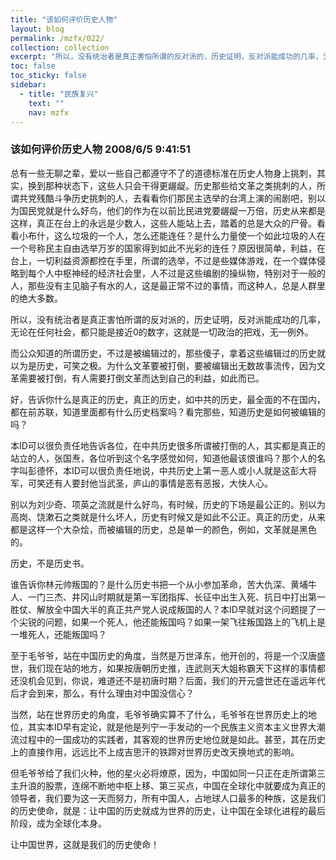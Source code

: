```yaml
---
title: "该如何评价历史人物"
layout: blog
permalink: /mzfx/022/
collection: collection
excerpt: "所以，没有统治者是真正害怕所谓的反对派的，历史证明，反对派能成功的几率，无论在任何社会，都只能是接近0的数字，这就是一切政治的把戏，无一例外。"
toc: false
toc_sticky: false
sidebar:
  - title: "民族复兴"
    text: ""
    nav: mzfx
---
```


### 该如何评价历史人物 2008/6/5 9:41:51 

总有一些无聊之辈，爱以一些自己都遵守不了的道德标准在历史人物身上挑刺，其实，换到那种状态下，这些人只会干得更龌龊。历史那些给文革之类挑刺的人，所谓共党残酷斗争历史挑刺的人，去看看你们那民主选举的台湾上演的闹剧吧，别以为国民党就是什么好鸟，他们的作为在以前比民进党要龌龊一万倍，历史从来都是这样，真正在台上的永远是少数人，这些人能站上去，踏着的总是大众的尸骨。看看小布什，这么垃圾的一个人，怎么还能连任？是什么力量使一个如此垃圾的人在一个号称民主自由选举万岁的国家得到如此不光彩的连任？原因很简单，利益，在台上，一切利益资源都控在手里，所谓的选举，不过是些媒体游戏，在一个媒体侵略到每个人中枢神经的经济社会里，人不过是这些编剧的操纵物，特别对于一般的人，那些没有主见脑子有水的人，这是最正常不过的事情，而这种人，总是人群里的绝大多数。

所以，没有统治者是真正害怕所谓的反对派的，历史证明，反对派能成功的几率，无论在任何社会，都只能是接近0的数字，这就是一切政治的把戏，无一例外。

而公众知道的所谓历史，不过是被编辑过的，那些傻子，拿着这些编辑过的历史就以为是历史，可笑之极。为什么文革要被打倒，要被编辑出无数故事流传，因为文革需要被打倒，有人需要打倒文革而达到自己的利益，如此而已。

好，告诉你什么是真正的历史，真正的历史，如中共的历史，最全面的不在国内，都在前苏联，知道里面都有什么历史档案吗？看完那些，知道历史是如何被编辑的吗？

本ID可以很负责任地告诉各位，在中共历史很多所谓被打倒的人，其实都是真正的站立的人，张国焘，各位听到这个名字感觉如何，知道他最该恨谁吗？那个人的名字叫彭德怀，本ID可以很负责任地说，中共历史上第一恶人或小人就是这彭大将军，可笑还有人要封他当武圣，庐山的事情是恶有恶报，大快人心。

别以为刘少奇、项英之流就是什么好鸟，有时候，历史的下场是最公正的。别以为高岗、饶漱石之类就是什么坏人，历史有时候又是如此不公正。真正的历史，从来都是这样一个大杂烩，而被编辑的历史，总是单一的颜色，例如，文革就是黑色的。

历史，不是历史书。

谁告诉你林元帅叛国的？是什么历史书把一个从小参加革命，苦大仇深、黄埔牛人、一门三杰、井冈山时期就是第一军团指挥、长征中出生入死、抗日中打出第一胜仗、解放全中国大半的真正共产党人说成叛国的人？本ID早就对这个问题提了一个尖锐的问题，如果一个死人，他还能叛国吗？如果一架飞往叛国路上的飞机上是一堆死人，还能叛国吗？

至于毛爷爷，站在中国历史的角度，当然是万世泽东，他开创的，将是一个汉唐盛世，我们现在站的地方，如果按唐朝历史推，连武则天大姐称霸天下这样的事情都还没机会见到，你说，难道还不是初唐时期？后面，我们的开元盛世还在遥远年代后才会到来，那么，有什么理由对中国没信心？

当然，站在世界历史的角度，毛爷爷确实算不了什么，毛爷爷在世界历史上的地位，其实本ID早有定论，就是他是列宁一手发动的一个民族主义资本主义世界大潮流过程中的一国成功的实践者，其客观的世界历史地位就是如此。甚至，其在历史上的直接作用，远远比不上成吉思汗的铁蹄对世界历史改天换地式的影响。

但毛爷爷给了我们火种，他的星火必将燎原，因为，中国如同一只正在走所谓第三主升浪的股票，连绵不断地中枢上移、第三买点，中国在全球化中就要成为真正的领导者，我们要为这一天而努力，所有中国人，占地球人口最多的种族，这是我们的历史使命，就是：让中国的历史就成为世界的历史，让中国在全球化进程的最后阶段，成为全球化本身。

让中国世界，这就是我们的历史使命！